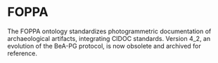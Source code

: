 # FOPPA
The FOPPA ontology standardizes photogrammetric documentation of archaeological artifacts, integrating CIDOC standards. Version 4_2, an evolution of the BeA-PG protocol, is now obsolete and archived for reference.
